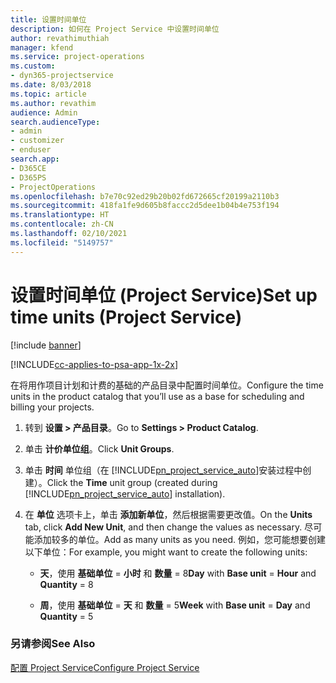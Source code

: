 ```yaml
---
title: 设置时间单位
description: 如何在 Project Service 中设置时间单位
author: revathimuthiah
manager: kfend
ms.service: project-operations
ms.custom:
- dyn365-projectservice
ms.date: 8/03/2018
ms.topic: article
ms.author: revathim
audience: Admin
search.audienceType:
- admin
- customizer
- enduser
search.app:
- D365CE
- D365PS
- ProjectOperations
ms.openlocfilehash: b7e70c92ed29b20b02fd672665cf20199a2110b3
ms.sourcegitcommit: 418fa1fe9d605b8faccc2d5dee1b04b4e753f194
ms.translationtype: HT
ms.contentlocale: zh-CN
ms.lasthandoff: 02/10/2021
ms.locfileid: "5149757"
---
```

# <a name="set-up-time-units-project-service"></a><span data-ttu-id="74bd5-103">设置时间单位 (Project Service)</span><span class="sxs-lookup"><span data-stu-id="74bd5-103">Set up time units (Project Service)</span></span>

[!include [banner](../includes/psa-now-project-operations.md)]

[!INCLUDE[cc-applies-to-psa-app-1x-2x](../includes/cc-applies-to-psa-app-1x-2x.md)]

<span data-ttu-id="74bd5-104">在将用作项目计划和计费的基础的产品目录中配置时间单位。</span><span class="sxs-lookup"><span data-stu-id="74bd5-104">Configure the time units in the product catalog that you’ll use as a base for scheduling and billing your projects.</span></span>  
  
1. <span data-ttu-id="74bd5-105">转到 **设置 > 产品目录**。</span><span class="sxs-lookup"><span data-stu-id="74bd5-105">Go to **Settings > Product Catalog**.</span></span>  
  
2. <span data-ttu-id="74bd5-106">单击 **计价单位组**。</span><span class="sxs-lookup"><span data-stu-id="74bd5-106">Click **Unit Groups**.</span></span>  
  
3. <span data-ttu-id="74bd5-107">单击 **时间** 单位组（在 [!INCLUDE[pn_project_service_auto](../includes/pn-project-service-auto.md)]安装过程中创建）。</span><span class="sxs-lookup"><span data-stu-id="74bd5-107">Click the **Time** unit group (created during [!INCLUDE[pn_project_service_auto](../includes/pn-project-service-auto.md)] installation).</span></span>  
  
4. <span data-ttu-id="74bd5-108">在 **单位** 选项卡上，单击 **添加新单位**，然后根据需要更改值。</span><span class="sxs-lookup"><span data-stu-id="74bd5-108">On the **Units** tab, click **Add New Unit**, and then change the values as necessary.</span></span> <span data-ttu-id="74bd5-109">尽可能添加较多的单位。</span><span class="sxs-lookup"><span data-stu-id="74bd5-109">Add as many units as you need.</span></span> <span data-ttu-id="74bd5-110">例如，您可能想要创建以下单位：</span><span class="sxs-lookup"><span data-stu-id="74bd5-110">For example, you might want to create the following units:</span></span>  
  
   - <span data-ttu-id="74bd5-111">**天**，使用 **基础单位** = **小时** 和 **数量** = 8</span><span class="sxs-lookup"><span data-stu-id="74bd5-111">**Day** with **Base unit** = **Hour** and **Quantity** = 8</span></span>  
  
   - <span data-ttu-id="74bd5-112">**周**，使用 **基础单位** = **天** 和 **数量** = 5</span><span class="sxs-lookup"><span data-stu-id="74bd5-112">**Week** with **Base unit** = **Day** and **Quantity** = 5</span></span>  
  
### <a name="see-also"></a><span data-ttu-id="74bd5-113">另请参阅</span><span class="sxs-lookup"><span data-stu-id="74bd5-113">See Also</span></span>  
 [<span data-ttu-id="74bd5-114">配置 Project Service</span><span class="sxs-lookup"><span data-stu-id="74bd5-114">Configure Project Service</span></span>](../psa/configure.md)
